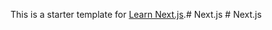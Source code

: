 This is a starter template for [Learn Next.js](https://nextjs.org/learn).#   N e x t . j s  
 #   N e x t . j s  
 